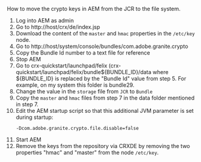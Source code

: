 How to move the crypto keys in AEM from the JCR to the file system.

1. Log into AEM as admin
2. Go to http://host/crx/de/index.jsp
3. Download the content of the ```master``` and ```hmac``` properties in the ```/etc/key``` node.
4. Go to http://host/system/console/bundles/com.adobe.granite.crypto 
5. Copy the Bundle Id number to a text file for reference
6. Stop AEM
7. Go to crx-quickstart/launchpad/felix (crx-quickstart/launchpad/felix/bundle${BUNDLE_ID}/data where ${BUNDLE_ID} is replaced by the "Bundle Id" value from step 5.
For example, on my system this folder is bundle29.
8. Change the value in the ```storage``` file from ```JCR``` to ```Bundle```
9. Copy the ```master``` and ```hmac``` files from step 7 in the data folder mentioned in step 7.
10. Edit the AEM startup script so that this additional JVM parameter is set during startup:
    ```
    -Dcom.adobe.granite.crypto.file.disable=false
    ```
12. Start AEM
13. Remove the keys from the repository via CRXDE by removing the two properties "hmac" and "master" from the node ```/etc/key```.
